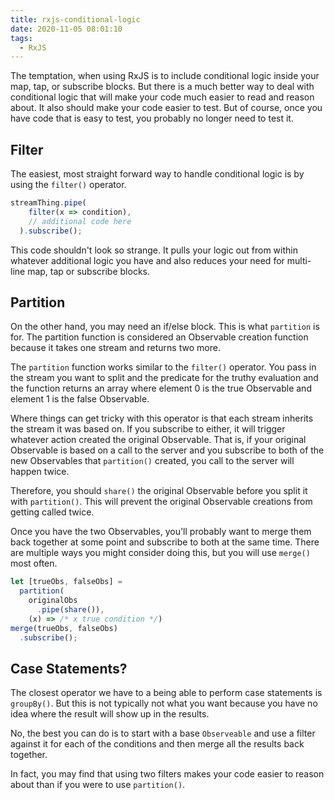 ```yaml
---
title: rxjs-conditional-logic
date: 2020-11-05 08:01:10
tags:
  - RxJS
---
```


The temptation, when using RxJS is to include conditional logic inside your map, tap, or subscribe blocks.  But there is a much better way to deal with conditional logic that will make your code much easier to read and reason about. It also should make your code easier to test. But of course, once you have code that is easy to test, you probably no longer need to test it.

<!-- more -->

## Filter

The easiest, most straight forward way to handle conditional logic is by using the `filter()` operator.

``` typescript
streamThing.pipe(
    filter(x => condition),
    // additional code here
  ).subscribe();
```

This code shouldn't look so strange.  It pulls your logic out from within whatever additional logic you have and also reduces your need for multi-line map, tap or subscribe blocks.

## Partition

On the other hand, you may need an if/else block.  This is what `partition` is for.  The partition function is considered an Observable creation function because it takes one stream and returns two more.

The `partition` function works similar to the `filter()` operator.  You pass in the stream you want to split and the predicate for the truthy evaluation and the function returns an array where element 0 is the true Observable and element 1 is the false Observable.

Where things can get tricky with this operator is that each stream inherits the stream it was based on.  If you subscribe to either, it will trigger whatever action created the original Observable.  That is, if your original Observable is based on a call to the server and you subscribe to both of the new Observables that `partition()` created, you call to the server will happen twice.

Therefore, you should `share()` the original Observable before you split it with `partition()`.  This will prevent the original Observable creations from getting called twice.

Once you have the two Observables, you'll probably want to merge them back together at some point and subscribe to both at the same time.  There are multiple ways you might consider doing this, but you will use `merge()` most often.

``` typescript
let [trueObs, falseObs] =
  partition(
    originalObs
      .pipe(share()),
    (x) => /* x true condition */)
merge(trueObs, falseObs)
  .subscribe();
```

## Case Statements?

The closest operator we have to a being able to perform case statements is `groupBy()`. But this is not typically not what you want because you have no idea where the result will show up in the results.

No, the best you can do is to start with a base `Observeable` and use a filter against it for each of the conditions and then merge all the results back together.

In fact, you may find that using two filters makes your code easier to reason about than if you were to use `partition()`.
